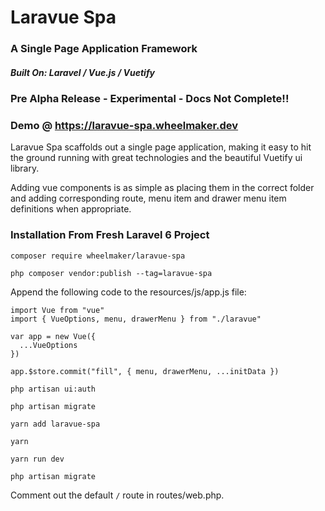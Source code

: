 # Laravue Spa

### A Single Page Application Framework

##### Built On: Laravel / Vue.js / Vuetify

### Pre Alpha Release - Experimental - Docs Not Complete!!

### Demo @ https://laravue-spa.wheelmaker.dev

Laravue Spa scaffolds out a single page application, making it easy to hit the ground running with great technologies and the beautiful Vuetify ui library.

Adding vue components is as simple as placing them in the correct folder and adding corresponding route, menu item and drawer menu item definitions when appropriate.

### Installation From Fresh Laravel 6 Project

`composer require wheelmaker/laravue-spa`

`php composer vendor:publish --tag=laravue-spa`

Append the following code to the resources/js/app.js file:

    import Vue from "vue"
    import { VueOptions, menu, drawerMenu } from "./laravue"

    var app = new Vue({
      ...VueOptions
    })

    app.$store.commit("fill", { menu, drawerMenu, ...initData })

`php artisan ui:auth`

`php artisan migrate`

`yarn add laravue-spa`

`yarn`

`yarn run dev`

`php artisan migrate`

Comment out the default `/` route in routes/web.php.
